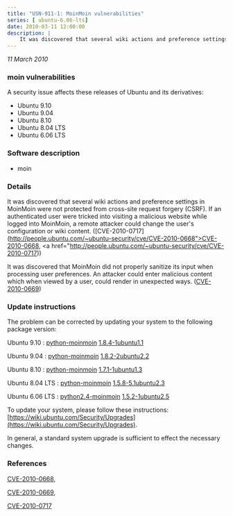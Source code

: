 ```yaml
---
title: "USN-911-1: MoinMoin vulnerabilities"
series: [ ubuntu-6.06-lts]
date: 2010-03-11 12:00:00
description: |
    It was discovered that several wiki actions and preference settings in MoinMoin were not protected from cross-site request forgery (CSRF). If an authenticated user were tricked into visiting a malicious website while logged into MoinMoin, a remote attacker could change the user&#39;s configuration or wiki content. ([CVE-2010-0717](http://people.ubuntu.com/~ubuntu-security/cve/CVE-2010-0668">CVE-2010-0668</a>, <a href="http://people.ubuntu.com/~ubuntu-security/cve/CVE-2010-0717))
--- 
```

 
 

*11 March 2010*

### moin vulnerabilities

A security issue affects these releases of Ubuntu and its derivatives:

* Ubuntu 9.10
* Ubuntu 9.04
* Ubuntu 8.10
* Ubuntu 8.04 LTS
* Ubuntu 6.06 LTS

### Software description

* moin 

### Details

It was discovered that several wiki actions and preference settings in MoinMoin were not protected from cross-site request forgery (CSRF). If an authenticated user were tricked into visiting a malicious website while logged into MoinMoin, a remote attacker could change the user&#39;s configuration or wiki content. ([CVE-2010-0717](http://people.ubuntu.com/~ubuntu-security/cve/CVE-2010-0668">CVE-2010-0668</a>, <a href="http://people.ubuntu.com/~ubuntu-security/cve/CVE-2010-0717))

It was discovered that MoinMoin did not properly sanitize its input when processing user preferences. An attacker could enter malicious content which when viewed by a user, could render in unexpected ways. ([CVE-2010-0669](http://people.ubuntu.com/~ubuntu-security/cve/CVE-2010-0669)) 

### Update instructions

The problem can be corrected by updating your system to the following package version:

Ubuntu 9.10
 : [python-moinmoin](https://launchpad.net/ubuntu/+source/moin) <span> [1.8.4-1ubuntu1.1](https://launchpad.net/ubuntu/+source/moin/1.8.4-1ubuntu1.1) </span> 

Ubuntu 9.04
 : [python-moinmoin](https://launchpad.net/ubuntu/+source/moin) <span> [1.8.2-2ubuntu2.2](https://launchpad.net/ubuntu/+source/moin/1.8.2-2ubuntu2.2) </span> 

Ubuntu 8.10
 : [python-moinmoin](https://launchpad.net/ubuntu/+source/moin) <span> [1.7.1-1ubuntu1.3](https://launchpad.net/ubuntu/+source/moin/1.7.1-1ubuntu1.3) </span> 

Ubuntu 8.04 LTS
 : [python-moinmoin](https://launchpad.net/ubuntu/+source/moin) <span> [1.5.8-5.1ubuntu2.3](https://launchpad.net/ubuntu/+source/moin/1.5.8-5.1ubuntu2.3) </span> 

Ubuntu 6.06 LTS
 : [python2.4-moinmoin](https://launchpad.net/ubuntu/+source/moin) <span> [1.5.2-1ubuntu2.5](https://launchpad.net/ubuntu/+source/moin/1.5.2-1ubuntu2.5) </span> 

To update your system, please follow these instructions: [https://wiki.ubuntu.com/Security/Upgrades](https://wiki.ubuntu.com/Security/Upgrades).

In general, a standard system upgrade is sufficient to effect the necessary changes. 

### References

 
 [CVE-2010-0668](http://people.ubuntu.com/~ubuntu-security/cve/CVE-2010-0668), 

 [CVE-2010-0669](http://people.ubuntu.com/~ubuntu-security/cve/CVE-2010-0669), 

 [CVE-2010-0717](http://people.ubuntu.com/~ubuntu-security/cve/CVE-2010-0717)
 

